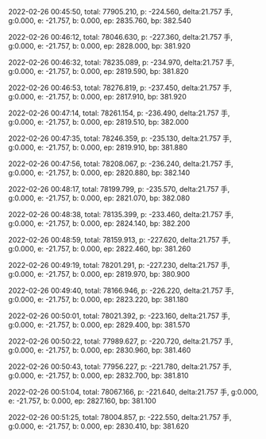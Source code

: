 2022-02-26 00:45:50, total: 77905.210, p: -224.560, delta:21.757 手, g:0.000, e: -21.757, b: 0.000, ep: 2835.760, bp: 382.540

2022-02-26 00:46:12, total: 78046.630, p: -227.360, delta:21.757 手, g:0.000, e: -21.757, b: 0.000, ep: 2828.000, bp: 381.920

2022-02-26 00:46:32, total: 78235.089, p: -234.970, delta:21.757 手, g:0.000, e: -21.757, b: 0.000, ep: 2819.590, bp: 381.820

2022-02-26 00:46:53, total: 78276.819, p: -237.450, delta:21.757 手, g:0.000, e: -21.757, b: 0.000, ep: 2817.910, bp: 381.920

2022-02-26 00:47:14, total: 78261.154, p: -236.490, delta:21.757 手, g:0.000, e: -21.757, b: 0.000, ep: 2819.510, bp: 382.000

2022-02-26 00:47:35, total: 78246.359, p: -235.130, delta:21.757 手, g:0.000, e: -21.757, b: 0.000, ep: 2819.910, bp: 381.880

2022-02-26 00:47:56, total: 78208.067, p: -236.240, delta:21.757 手, g:0.000, e: -21.757, b: 0.000, ep: 2820.880, bp: 382.140

2022-02-26 00:48:17, total: 78199.799, p: -235.570, delta:21.757 手, g:0.000, e: -21.757, b: 0.000, ep: 2821.070, bp: 382.080

2022-02-26 00:48:38, total: 78135.399, p: -233.460, delta:21.757 手, g:0.000, e: -21.757, b: 0.000, ep: 2824.140, bp: 382.200

2022-02-26 00:48:59, total: 78159.913, p: -227.620, delta:21.757 手, g:0.000, e: -21.757, b: 0.000, ep: 2822.460, bp: 381.260

2022-02-26 00:49:19, total: 78201.291, p: -227.230, delta:21.757 手, g:0.000, e: -21.757, b: 0.000, ep: 2819.970, bp: 380.900

2022-02-26 00:49:40, total: 78166.946, p: -226.220, delta:21.757 手, g:0.000, e: -21.757, b: 0.000, ep: 2823.220, bp: 381.180

2022-02-26 00:50:01, total: 78021.392, p: -223.160, delta:21.757 手, g:0.000, e: -21.757, b: 0.000, ep: 2829.400, bp: 381.570

2022-02-26 00:50:22, total: 77989.627, p: -220.720, delta:21.757 手, g:0.000, e: -21.757, b: 0.000, ep: 2830.960, bp: 381.460

2022-02-26 00:50:43, total: 77956.227, p: -221.780, delta:21.757 手, g:0.000, e: -21.757, b: 0.000, ep: 2832.700, bp: 381.810

2022-02-26 00:51:04, total: 78067.166, p: -221.640, delta:21.757 手, g:0.000, e: -21.757, b: 0.000, ep: 2827.160, bp: 381.100

2022-02-26 00:51:25, total: 78004.857, p: -222.550, delta:21.757 手, g:0.000, e: -21.757, b: 0.000, ep: 2830.410, bp: 381.620